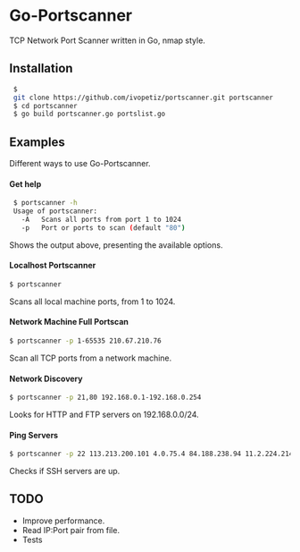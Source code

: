 # Go-Portscanner

TCP Network Port Scanner written in Go, nmap style. 

## Installation

```sh
 $ 
 git clone https://github.com/ivopetiz/portscanner.git portscanner
 $ cd portscanner
 $ go build portscanner.go portslist.go
```

## Examples

Different ways to use Go-Portscanner.

#### Get help

```sh
 $ portscanner -h
 Usage of portscanner:
   -A   Scans all ports from port 1 to 1024
   -p  	Port or ports to scan (default "80")
```

Shows the output above, presenting the available options.

#### Localhost Portscanner

```sh
$ portscanner 
```

Scans all local machine ports, from 1 to 1024.

#### Network Machine Full Portscan

```sh
$ portscanner -p 1-65535 210.67.210.76
```

Scan all TCP ports from a network machine.

#### Network Discovery

```sh
$ portscanner -p 21,80 192.168.0.1-192.168.0.254
```

Looks for HTTP and FTP servers on 192.168.0.0/24.

#### Ping Servers

```sh
$ portscanner -p 22 113.213.200.101 4.0.75.4 84.188.238.94 11.2.224.214 153.194.246.247
```

Checks if SSH servers are up.

## TODO
* Improve performance.
* Read IP:Port pair from file.
* Tests